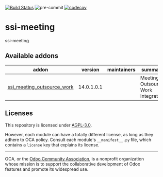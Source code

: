 [![Build Status](https://travis-ci.com/open-synergy/ssi-meeting.svg?branch=14.0)](https://travis-ci.com/open-synergy/ssi-meeting)
![pre-commit](https://github.com/open-synergy/ssi-meeting/actions/workflows/pre-commit.yml/badge.svg)
[![codecov](https://codecov.io/gh/open-synergy/ssi-meeting/branch/14.0/graph/badge.svg)](https://codecov.io/gh/open-synergy/ssi-meeting)

<!-- /!\ do not modify above this line -->

# ssi-meeting

ssi-meeting

<!-- /!\ do not modify below this line -->

<!-- prettier-ignore-start -->

[//]: # (addons)

Available addons
----------------
addon | version | maintainers | summary
--- | --- | --- | ---
[ssi_meeting_outsource_work](ssi_meeting_outsource_work/) | 14.0.1.0.1 |  | Meeting + Outsource Work Integration

[//]: # (end addons)

<!-- prettier-ignore-end -->

## Licenses

This repository is licensed under [AGPL-3.0](LICENSE).

However, each module can have a totally different license, as long as they adhere to OCA
policy. Consult each module's `__manifest__.py` file, which contains a `license` key
that explains its license.

----

OCA, or the [Odoo Community Association](http://odoo-community.org/), is a nonprofit
organization whose mission is to support the collaborative development of Odoo features
and promote its widespread use.

